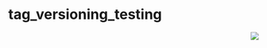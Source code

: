 # tag_versioning_testing
<a href="https://s3-eu-west-1.amazonaws.com/yousician-office/backend/master/coverage/packages/yap_shared/index.html" target="_blank"><img align="right" src="https://s3-eu-west-1.amazonaws.com/yousician-office/backend/master/coverage/packages/yap_shared.svg?"></a>


